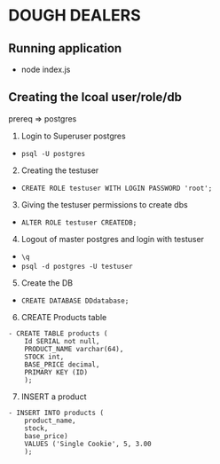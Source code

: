 # DOUGH DEALERS

## Running application
- node index.js

## Creating the lcoal user/role/db

prereq => postgres

1. Login to Superuser postgres
- `psql -U postgres`

2. Creating the testuser 
- `CREATE ROLE testuser WITH LOGIN PASSWORD 'root';`

3. Giving the testuser permissions to create dbs
- `ALTER ROLE testuser CREATEDB;`

4. Logout of master postgres and login with testuser
- `\q`
- `psql -d postgres -U testuser`

5. Create the DB
- `CREATE DATABASE DDdatabase;`

6. CREATE Products table
```
- CREATE TABLE products (
    Id SERIAL not null,
    PRODUCT_NAME varchar(64),
    STOCK int,
    BASE_PRICE decimal,
    PRIMARY KEY (ID)
    );
```

7. INSERT a product
```
- INSERT INTO products (
    product_name, 
    stock, 
    base_price) 
    VALUES ('Single Cookie', 5, 3.00
    );
```